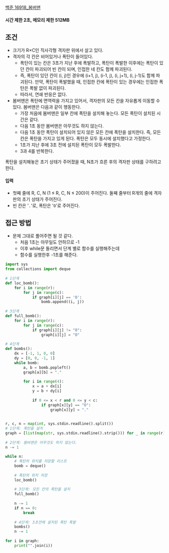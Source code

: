 
[백준 16918_봄버맨](https://www.acmicpc.net/problem/16918)


#### 시간 제한 2초, 메모리 제한 512MB


## 조건
- 크기가 R×C인 직사각형 격자판 위에서 살고 있다. 
- 격자의 각 칸은 비어있거나 폭탄이 들어있다.
	- 폭탄이 있는 칸은 3초가 지난 후에 폭발하고, 폭탄이 폭발한 이후에는 폭탄이 있던 칸이 파괴되어 빈 칸이 되며, 인접한 네 칸도 함께 파괴된다. 
	- 즉, 폭탄이 있던 칸이 (i, j)인 경우에 (i+1, j), (i-1, j), (i, j+1), (i, j-1)도 함께 파괴된다. 만약, 폭탄이 폭발했을 때, 인접한 칸에 폭탄이 있는 경우에는 인접한 폭탄은 폭발 없이 파괴된다. 
	- 따라서, 연쇄 반응은 없다.
- 봄버맨은 폭탄에 면역력을 가지고 있어서, 격자판의 모든 칸을 자유롭게 이동할 수 있다. 봄버맨은 다음과 같이 행동한다.
	- 가장 처음에 봄버맨은 일부 칸에 폭탄을 설치해 놓는다. 모든 폭탄이 설치된 시간은 같다.
	- 다음 1초 동안 봄버맨은 아무것도 하지 않는다.
	- 다음 1초 동안 폭탄이 설치되어 있지 않은 모든 칸에 폭탄을 설치한다. 즉, 모든 칸은 폭탄을 가지고 있게 된다. 폭탄은 모두 동시에 설치했다고 가정한다.
	-   1초가 지난 후에 3초 전에 설치된 폭탄이 모두 폭발한다.
	-   3과 4를 반복한다.

폭탄을 설치해놓은 초기 상태가 주어졌을 때, N초가 흐른 후의 격자판 상태를 구하려고 한다.


#### 입력
- 첫째 줄에 R, C, N (1 ≤ R, C, N ≤ 200)이 주어진다. 둘째 줄부터 R개의 줄에 격자판의 초기 상태가 주어진다. 
- 빈 칸은 '`.`'로, 폭탄은 '`O`'로 주어진다.



## 접근 방법

- 문제 그대로 풀어주면 될 것 같다.
	- 처음 1초는 아무일도 안하므로 -1
	- 이후 while문 돌리면서 단계 별로 함수를 실행해주는데
	- 함수를 실행한후 -1초를 해준다.


```python
import sys  
from collections import deque  
  
# 1단계  
def loc_bomb():  
    for i in range(r):  
        for j in range(c):  
            if graph[i][j] == 'O':  
                bomb.append((i, j))  
  
# 3단계  
def full_bomb():  
    for i in range(r):  
        for j in range(c):  
            if graph[i][j] != "O":  
                graph[i][j] = "O"  
  
# 4단계  
def bombs():  
    dx = [-1, 1, 0, 0]  
    dy = [0, 0, -1, 1]  
    while bomb:  
        a, b = bomb.popleft()  
        graph[a][b] = "."  
  
        for i in range(4):  
            x = a + dx[i]  
            y = b + dy[i]  
  
            if 0 <= x < r and 0 <= y < c:  
                if graph[x][y] == "O":  
                    graph[x][y] = "."  
  
  
r, c, n = map(int, sys.stdin.readline().split())  
# 1단계: 폭탄을 설치  
graph = [list(map(str, sys.stdin.readline().strip())) for _ in range(r)]  
  
# 2단계: 봄버맨은 아무것도 하지 않는다.  
n -= 1  
  
while n:  
    # 폭탄의 위치를 저장할 리스트  
    bomb = deque()  
  
    # 폭탄의 위치 저장  
    loc_bomb()  
  
    # 3단계: 모든 칸의 폭탄을 설치  
    full_bomb()  
  
    n -= 1  
    if n == 0:  
        break  
  
    # 4단계: 3초전에 설치된 폭탄 폭발  
    bombs()  
    n -= 1  
  
for i in graph:  
    print("".join(i))
```